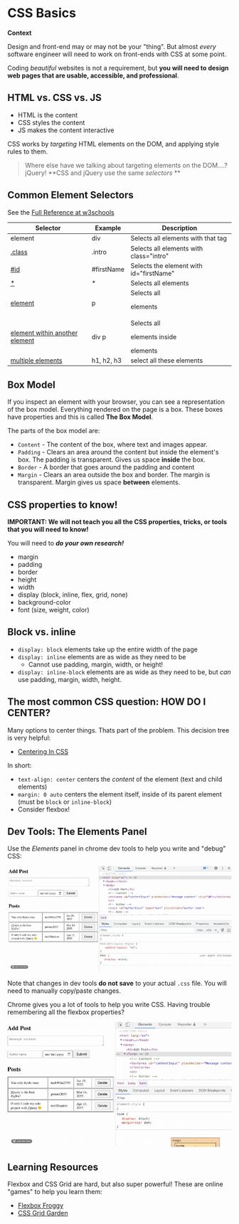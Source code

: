 # CSS Basics

**Context**

Design and front-end may or may not be your "thing". But almost _every_ software engineer will need to work on front-ends with CSS at some point.

Coding _beautiful_ websites is not a requirement, but **you will need to design web pages that are usable, accessible, and professional**.


## HTML vs. CSS vs. JS

- HTML is the content
- CSS styles the content
- JS makes the content interactive

CSS works by _targeting_ HTML elements on the DOM, and applying style rules to them.

> Where else have we talking about targeting elements on the DOM....? jQuery! **CSS and jQuery use the same _selectors_ **

## Common Element Selectors

See the [Full Reference at w3schools](https://www.w3schools.com/cssref/css_selectors.asp)

Selector | Example | Description
--- | --- | ---
element | div | Selects all elements with that tag
[.class](https://www.w3schools.com/cssref/sel_class.asp) | .intro | Selects all elements with class="intro"
[#id](https://www.w3schools.com/cssref/sel_id.asp) | #firstName | Selects the element with id="firstName"
 [*](https://www.w3schools.com/cssref/sel_all.asp) | * | Selects all elements
[element](https://www.w3schools.com/cssref/sel_element.asp) | p | Selects all <p> elements
[element within another element](https://www.w3schools.com/cssref/sel_element_element.asp) | div p | Selects all <p> elements inside <div> elements
| [multiple elements](https://www.w3schools.com/cssref/sel_element_comma.asp) | h1, h2, h3 | select all these elements


## Box Model

If you inspect an element with your browser, you can see a representation of the box model. Everything rendered on the page is a box. These boxes have properties and this is called **The Box Model**.

The parts of the box model are:

- `Content` - The content of the box, where text and images appear.
- `Padding` - Clears an area around the content but inside the element's box. The padding is transparent. Gives us space **inside** the box.
- `Border` - A border that goes around the padding and content
- `Margin` - Clears an area outside the box and border. The margin is transparent. Margin gives us space **between** elements.

## CSS properties to know!

**IMPORTANT: We will not teach you all the CSS properties, tricks, or tools that you will need to know!** 

You will need to ***do your own research!*** 

- margin
- padding
- border
- height
- width
- display (block, inline, flex, grid, none)
- background-color
- font (size, weight, color)

## Block vs. inline

- `display: block` elements take up the entire width of the page
- `display: inline` elements are as wide as they need to be
    - Cannot use padding, margin, width, or height!
- `display: inline-block` elements are as wide as they need to be, but _can_ use padding, margin, width, height. 

## The most common CSS question: HOW DO I CENTER?

Many options to center things. Thats part of the problem. This decision tree is very helpful:

- [Centering In CSS](https://css-tricks.com/centering-css-complete-guide/)

In short:

- `text-align: center` centers the _content_ of the element (text and child elements)
- `margin: 0 auto` centers the element itself, inside of its parent element (must be `block` or `inline-block`)
- Consider flexbox!


## Dev Tools: The Elements Panel

Use the _Elements_ panel in chrome dev tools to help you write and "debug" CSS:

![dev tools demo](./images/css-dev-tools.gif)

Note that changes in dev tools **do not save** to your actual `.css` file. You will need to manually copy/paste changes.

Chrome gives you a lot of tools to help you write CSS. Having trouble remembering all the flexbox properties? 

![flexbox tools demo](./images/css-flexbox-tools.gif)


## Learning Resources

Flexbox and CSS Grid are hard, but also super powerful! These are online "games" to help you learn them:

- [Flexbox Froggy](https://flexboxfroggy.com/)
- [CSS Grid Garden](https://cssgridgarden.com/)
